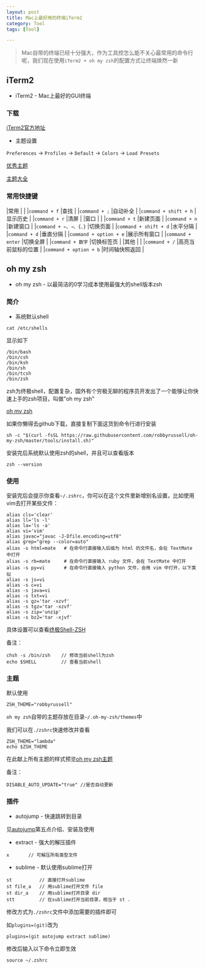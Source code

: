 ```yaml
---
layout: post
title: Mac上最好用的终端iTerm2
category: Tool
tags: [Tool]

---
```



> Mac自带的终端已经十分强大，作为工具控怎么能不关心最常用的命令行呢，我们现在使用`iTerm2 + oh my zsh`的配置方式让终端焕然一新

## iTerm2

* iTerm2 - Mac上最好的GUI终端

### 下载

[iTerm2官方地址](http://iterm2.com/)

* 主题设置

`Preferences` -> `Profiles` -> `Default` -> `Colors` -> `Load Presets`

[优秀主题](http://ethanschoonover.com/solarized)

[主题大全](http://iterm2colorschemes.com/)


### 常用快捷键

|常用						|					|
|`command + f`				|查找				|
|`command + ;`				|自动补全				|
|`command + shift + h`		|显示历史				|
|`command + r`				|清屏				|
|窗口						|					|
|`command + t`				|新建页面				|
|`command + n`				|新建窗口				|
|`command + ←、→、{、}`		|切换页面				|
|`command + shift + d`		|水平分隔				|
|`command + d`				|垂直分隔				|
|`command + option + e`		|展示所有窗口			|
|`command + enter`			|切换全屏				|
|`command + 数字`			|切换标签页			|
|其他						|					|
|`command + /`				|高亮当前鼠标的位置	|
|`command + option + b`		|时间轴快照返回		|


## oh my zsh

* oh my zsh - 以最简洁的0学习成本使用最强大的shell版本zsh

### 简介

* 系统默认shell

```
cat /etc/shells
```

显示如下

```
/bin/bash
/bin/csh
/bin/ksh
/bin/sh
/bin/tcsh
/bin/zsh
```

zsh为终极shell，配置复杂，国外有个穷极无聊的程序员开发出了一个能够让你快速上手的zsh项目，叫做"oh my zsh"

[oh my zsh](https://github.com/robbyrussell/oh-my-zsh)

如果你懒得去github下载，直接复制下面这货到命令行进行安装

```
sh -c "$(curl -fsSL https://raw.githubusercontent.com/robbyrussell/oh-my-zsh/master/tools/install.sh)"
```

安装完后系统默认使用zsh的shell，并且可以查看版本

```
zsh --version
```


### 使用

安装完后会提示你查看`~/.zshrc`，你可以在这个文件里新增别名设置，比如使用vim去打开某些文件：

```
alias cls='clear'
alias ll='ls -l'
alias la='ls -a'
alias vi='vim'
alias javac="javac -J-Dfile.encoding=utf8"
alias grep="grep --color=auto"
alias -s html=mate   # 在命令行直接输入后缀为 html 的文件名，会在 TextMate 中打开
alias -s rb=mate     # 在命令行直接输入 ruby 文件，会在 TextMate 中打开
alias -s py=vi       # 在命令行直接输入 python 文件，会用 vim 中打开，以下类似
alias -s js=vi
alias -s c=vi
alias -s java=vi
alias -s txt=vi
alias -s gz='tar -xzvf'
alias -s tgz='tar -xzvf'
alias -s zip='unzip'
alias -s bz2='tar -xjvf'
```

具体设置可以查看[终极Shell-ZSH](https://zhuanlan.zhihu.com/p/19556676)


备注：

```
chsh -s /bin/zsh	// 修改当前shell为zsh
echo $SHELL			// 查看当前shell
```


### 主题


默认使用

```
ZSH_THEME="robbyrussell"
```

`oh my zsh`自带的主题存放在目录`~/.oh-my-zsh/themes`中

我们可以在`./zshrc`快速修改并查看

```
ZSH_THEME="lambda"
echo $ZSH_THEME
```

在此献上所有主题的样式预览[oh my zsh主题](https://github.com/robbyrussell/oh-my-zsh/wiki/Themes)


备注：

```
DISABLE_AUTO_UPDATE="true" //是否自动更新
```

### 插件

* autojump - 快速跳转到目录

见[autojump](http://silverbulletzyp.github.io//tool/2016/08/15/homebrew.html)第五点介绍、安装及使用

* extract - 强大的解压插件

```
x		// 可解压所有类型文件
```

* sublime - 默认使用sublime打开

```
st			// 直接打开sublime
st file_a	// 用sublime打开文件 file
st dir_a	// 用sublime打开目录 dir
stt			// 在sublime打开当前目录，相当于 st .
```

修改方式为`./zshrc`文件中添加需要的插件即可

如`plugins=(git)`改为

```
plugins=(git autojump extract sublime)
```

修改后输入以下命令立即生效

```
source ~/.zshrc
```


